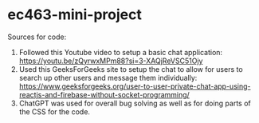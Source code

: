 # ec463-mini-project

Sources for code:
1. Followed this Youtube video to setup a basic chat application: https://youtu.be/zQyrwxMPm88?si=3-XAQjReVSC51Ojy
2. Used this GeeksForGeeks site to setup the chat to allow for users to search up other users and message them individually: https://www.geeksforgeeks.org/user-to-user-private-chat-app-using-reactjs-and-firebase-without-socket-programming/
3. ChatGPT was used for overall bug solving as well as for doing parts of the CSS for the code.

